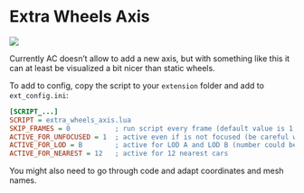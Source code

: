 # Extra Wheels Axis

<a href="https://gfycat.com/BriskRichIndusriverdolphin"><img src="https://thumbs.gfycat.com/BriskRichIndusriverdolphin-size_restricted.gif"></a>

Currently AC doesn’t allow to add a new axis, but with something like this it can at least be visualized a bit nicer than static wheels.

To add to config, copy the script to your `extension` folder and add to `ext_config.ini`:

```ini
[SCRIPT_...]
SCRIPT = extra_wheels_axis.lua
SKIP_FRAMES = 0           ; run script every frame (default value is 1, to run script once every two frames)
ACTIVE_FOR_UNFOCUSED = 1  ; active even if is not focused (be careful with this one!)
ACTIVE_FOR_LOD = B        ; active for LOD A and LOD B (number could be used here as well)
ACTIVE_FOR_NEAREST = 12   ; active for 12 nearest cars
```

You might also need to go through code and adapt coordinates and mesh names.
